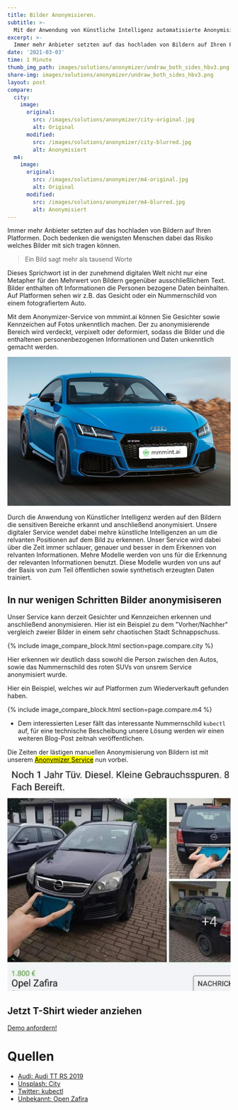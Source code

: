 ```yaml
---
title: Bilder Anonymisieren.
subtitle: >-
  Mit der Anwendung von Künstliche Intelligenz automatisierte Anonymisierung von Kennzeichen sowie Gesichtern in Bildern vornehmen.
excerpt: >-
  Immer mehr Anbieter setzten auf das hochladen von Bildern auf Ihren Platformen. Doch bedenken die wenigsten Menschen dabei da Risiko welches Bilder mit sich tragen können
date: '2021-03-03'
time: 1 Minute
thumb_img_path: images/solutions/anonymizer/undraw_both_sides_hbv3.png
share-img: images/solutions/anonymizer/undraw_both_sides_hbv3.png
layout: post
compare:
  city:
    image:
      original:
        src: /images/solutions/anonymizer/city-original.jpg
        alt: Original
      modified:
        src: /images/solutions/anonymizer/city-blurred.jpg
        alt: Anonymisiert
  m4:
    image:
      original:
        src: /images/solutions/anonymizer/m4-original.jpg
        alt: Original
      modified:
        src: /images/solutions/anonymizer/m4-blurred.jpg
        alt: Anonymisiert
---
```


Immer mehr Anbieter setzten auf das hochladen von Bildern auf Ihren Platformen. Doch bedenken die wenigsten Menschen dabei das Risiko welches Bilder mit sich tragen können. 

> Ein Bild sagt mehr als tausend Worte

Dieses Sprichwort ist in der zunehmend digitalen Welt nicht nur eine Metapher für den Mehrwert von Bildern gegenüber ausschließlichem Text. Bilder enthalten oft Informationen die Personen bezogene Daten beinhalten. Auf Platformen sehen wir z.B. das Gesicht oder ein Nummernschild von einem fotografiertem Auto.

Mit dem Anonymizer-Service von mmmint.ai können Sie Gesichter sowie Kennzeichen auf Fotos unkenntlich machen. Der zu anonymisierende Bereich wird verdeckt, verpixelt oder deformiert, sodass die Bilder und die enthaltenen personenbezogenen Informationen und Daten unkenntlich gemacht werden.

![Anonymized demo face and car](/images/solutions/anonymizer/2314f3fed78c77b29373568b0740aac2124dab9150c8247c15ff7be374baa262.jpg)

Durch die Anwendung von Künstlicher Intelligenz werden auf den Bildern die sensitiven Bereiche erkannt und anschließend anonymisiert. Unsere digitaler Service wendet dabei mehre künstliche Intelligenzen an um die relvanten Positionen auf dem Bild zu erkennen. Unser Service wird dabei über die Zeit immer schlauer, genauer und besser in dem Erkennen von relvanten Informationen. Mehre Modelle werden von uns für die Erkennung der relevanten Informationen benutzt. Diese Modelle wurden von uns auf der Basis von zum Teil öffentlichen sowie synthetisch erzeugten Daten trainiert.

## In nur wenigen Schritten Bilder anonymisiseren

Unser Service kann derzeit Gesichter und Kennzeichen erkennen und anschließend anonymisieren. Hier ist ein Beispiel zu dem "Vorher/Nachher" vergleich zweier Bilder in einem sehr chaotischen Stadt Schnappschuss. 

 {% include image_compare_block.html section=page.compare.city %}

Hier erkennen wir deutlich dass sowohl die Person zwischen den Autos, sowie das Nummernschild des roten SUVs von unsrem Service anonymisiert wurde.

Hier ein Beispiel, welches wir auf Platformen zum Wiederverkauft gefunden haben.  

{% include image_compare_block.html section=page.compare.m4 %}

* Dem interessierten Leser fällt das interessante Nummernschild `kubectl` auf, für eine technische Bescheibung unsere Lösung werden wir einen weiteren Blog-Post zeitnah veröffentlichen.

Die Zeiten der lästigen manuellen Anonymisierung von Bildern ist mit unserem [<mark>Anonymizer Service</mark>](/solutions/anonymizer/) nun vorbei.

![Opel Zafira Manuelles Anonymisieren von Auto Kennzeichen](/images/solutions/anonymizer/opel_zafira.jpeg)

<section id="call-to-action" class="block cta-block bg-accent outer">
  <div class="inner-large">
    <div class="grid">
      <div class="cell block-content">
        <h2 class="block-title">Jetzt T-Shirt wieder anziehen</h2>
      </div><!-- .block-content -->
      <div class="cell block-buttons">
        <a href="mailto:info@mmmint.ai" class="button white large">Demo anfordern!</a>
      </div><!-- .block-buttons -->
    </div><!-- .grid -->
  </div><!-- .inner -->
</section>

# Quellen

- [Audi: Audi TT RS 2019](audi.com)
- [Unsplash: City](https://unsplash.com/photos/jViepQKI01Q)
- [Twitter: kubectl](https://twitter.com/TekGeekHD/status/1366447164939886592/photo/1)
- [Unbekannt: Open Zafira](https://www.langweiledich.net/bilderparade-dlvi/3/#DLVI_74)
